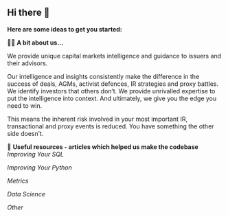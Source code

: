 ## Hi there 👋

**Here are some ideas to get you started:**

🙋‍♀️ **A bit about us...**

We provide unique capital markets intelligence and guidance to issuers and their advisors. 

Our intelligence and insights consistently make the difference in the success of deals, AGMs, activist defences, IR strategies and proxy battles. We identify investors that others don’t. We provide unrivalled expertise to put the intelligence into context. And ultimately, we give you the edge you need to win. 

This means the inherent risk involved in your most important IR, transactional and proxy events is reduced. You have something the other side doesn’t. 

🧙 **Useful resources - articles which helped us make the codebase**
_Improving Your SQL_

_Improving Your Python_

_Metrics_

_Data Science_

_Other_

